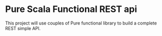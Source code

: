 # Pure Scala Functional REST api

This project will use couples of Pure functional library to build a complete REST simple API.